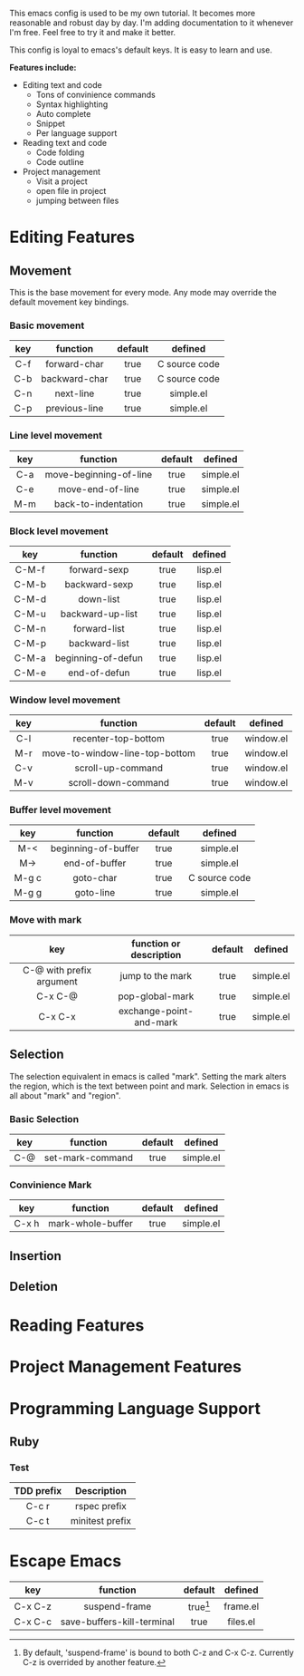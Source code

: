 This emacs config is used to be my own tutorial. It becomes more reasonable and robust day by day. I'm adding documentation to it whenever I'm free. Feel free to try it and make it better.

This config is loyal to emacs's default keys. It is easy to learn and use.

**Features include:**
* Editing text and code
  * Tons of convinience commands
  * Syntax highlighting
  * Auto complete
  * Snippet
  * Per language support
* Reading text and code
  * Code folding
  * Code outline
* Project management
  * Visit a project
  * open file in project
  * jumping between files

Editing Features
================

## Movement

This is the base movement for every mode.
Any mode may override the default movement key bindings.

### Basic movement

| key | function | default | defined |
|:-----:|:---------------:|:---------:|:------:|
| C-f | forward-char | true | C source code |
| C-b | backward-char | true | C source code |
| C-n | next-line | true | simple.el |
| C-p | previous-line | true | simple.el |

### Line level movement

| key | function | default | defined |
|:-----:|:---------------:|:---------:|:------:|
| C-a | move-beginning-of-line | true | simple.el |
| C-e | move-end-of-line | true | simple.el |
| M-m | back-to-indentation | true | simple.el |

### Block level movement

| key | function | default | defined |
|:-----:|:---------------:|:---------:|:------:|
| C-M-f | forward-sexp | true | lisp.el |
| C-M-b | backward-sexp | true | lisp.el |
| C-M-d | down-list | true | lisp.el |
| C-M-u | backward-up-list | true | lisp.el |
| C-M-n | forward-list | true | lisp.el |
| C-M-p | backward-list | true | lisp.el |
| C-M-a | beginning-of-defun | true | lisp.el |
| C-M-e | end-of-defun | true | lisp.el |

### Window level movement

| key | function | default | defined |
|:-----:|:---------------:|:---------:|:------:|
| C-l | recenter-top-bottom | true | window.el |
| M-r | move-to-window-line-top-bottom | true | window.el |
| C-v | scroll-up-command | true | window.el |
| M-v | scroll-down-command | true | window.el |

### Buffer level movement

| key | function | default | defined |
|:-----:|:---------------:|:---------:|:------:|
| M-< | beginning-of-buffer | true | simple.el |
| M-> | end-of-buffer | true | simple.el |
| M-g c | goto-char | true | C source code |
| M-g g | goto-line | true | simple.el |

### Move with mark

| key | function or description | default | defined |
|:-----:|:---------------:|:---------:|:------:|
| C-@ with prefix argument | jump to the mark | true | simple.el |
| C-x C-@ | pop-global-mark | true | simple.el |
| C-x C-x | exchange-point-and-mark | true | simple.el |

## Selection

The selection equivalent in emacs is called "mark". Setting the mark alters the region, which is the text between point and mark. Selection in emacs is all about "mark" and "region".

### Basic Selection

| key | function | default | defined |
|:-----:|:---------------:|:---------:|:------:|
| C-@ | set-mark-command | true | simple.el |

### Convinience Mark

| key | function | default | defined |
|:-----:|:---------------:|:---------:|:------:|
| C-x h | mark-whole-buffer | true | simple.el |

## Insertion

## Deletion

# Reading Features

# Project Management Features

# Programming Language Support

## Ruby

### Test

| TDD prefix | Description  |
|:--------------------:|:---------------------------:|
| C-c r | rspec prefix |
| C-c t | minitest prefix |

# Escape Emacs
| key | function | default | defined |
|:-----:|:---------------:|:---------:|:------:|
| C-x C-z | suspend-frame | true[^1] | frame.el |
| C-x C-c | save-buffers-kill-terminal | true | files.el |

[^1]: By default, 'suspend-frame' is bound to both C-z and C-x C-z. Currently C-z is overrided by another feature.
